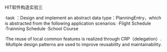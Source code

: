 HIT软件构造实验三

  ·task ：Design and implement an abstract data type：PlanningEntry，which is abstracted from the following application scenarios:
	·Flight Schedule
	·Trainning Schedule
	·School Course

  ·The reuse of local common features is realized through CRP（delegation）.
  ·Multiple design patterns are used to improve reusability and maintainability.


